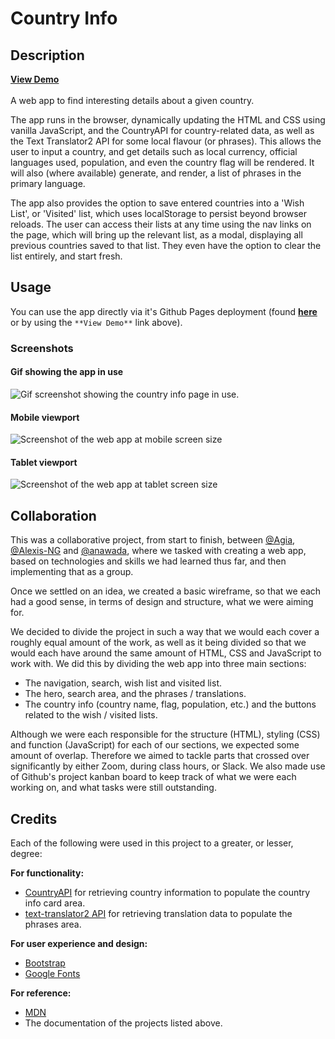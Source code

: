 # Country Info

## Description
[**View Demo**](https://agia.github.io/Country-Info/)
</br>
</br>
A web app to find interesting details about a given country.

The app runs in the browser, dynamically updating the HTML and CSS using vanilla JavaScript, and the CountryAPI for country-related data, as well as the Text Translator2 API for some local flavour (or phrases). This allows the user to input a country, and get details such as local currency, official languages used, population, and even the country flag will be rendered. It will also (where available) generate, and render, a list of phrases in the primary language.

The app also provides the option to save entered countries into a 'Wish List', or 'Visited' list, which uses localStorage to persist beyond browser reloads. The user can access their lists at any time using the nav links on the page, which will bring up the relevant list, as a modal, displaying all previous countries saved to that list. They even have the option to clear the list entirely, and start fresh.

## Usage
You can use the app directly via it's Github Pages deployment (found [**here**](https://agia.github.io/Country-Info/) or by using the `**View Demo**` link above).

### Screenshots

#### Gif showing the app in use

![Gif screenshot showing the country info page in use.](./assets/img/screenshot.gif)


#### Mobile viewport
![Screenshot of the web app at mobile screen size](https://user-images.githubusercontent.com/9097711/218148836-6219ac15-0c70-43c4-8550-4d4fe3b725bd.png)


#### Tablet viewport
![Screenshot of the web app at tablet screen size](https://user-images.githubusercontent.com/9097711/218148722-4a446ef6-b5c8-4f85-a87f-f92a494c8b8a.png)


## Collaboration

This was a collaborative project, from start to finish, between [@Agia](https://github.io/Agia), [@Alexis-NG](https://github.io/Alexis-NG) and [@anawada](https://github.io/anawada), where we tasked with creating a web app, based on technologies and skills we had learned thus far, and then implementing that as a group.

Once we settled on an idea, we created a basic wireframe, so that we each had a good sense, in terms of design and structure, what we were aiming for.

We decided to divide the project in such a way that we would each cover a roughly equal amount of the work, as well as it being divided so that we would each have around the same amount of HTML, CSS and JavaScript to work with. We did this by dividing the web app into three main sections:

- The navigation, search, wish list and visited list.
- The hero, search area, and the phrases / translations.
- The country info (country name, flag, population, etc.) and the buttons related to the wish / visited lists.

Although we were each responsible for the structure (HTML), styling (CSS) and function (JavaScript) for each of our sections, we expected some amount of overlap. Therefore we aimed to tackle parts that crossed over significantly by either Zoom, during class hours, or Slack. We also made use of Github's project kanban board to keep track of what we were each working on, and what tasks were still outstanding. 

## Credits

Each of the following were used in this project to a greater, or lesser, degree:

**For functionality:**

- [CountryAPI](https://countryapi.io/) for retrieving country information to populate the country info card area.
- [text-translator2 API](https://rapidapi.com/dickyagustin/api/text-translator2) for retrieving translation data to populate the phrases area.

**For user experience and design:**

- [Bootstrap](https://getbootstrap.com)
- [Google Fonts](fonts.google.com)


**For reference:**

- [MDN](https://developer.mozilla.org/en-US/)
- The documentation of the projects listed above.
